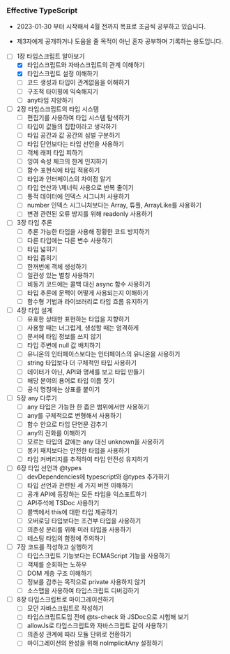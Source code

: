 ### Effective TypeScript
- 2023-01-30 부터 시작해서 4월 전까지 목표로 조금씩 공부하고 있습니다.

- 제3자에게 공개하거나 도움을 줄 목적이 아닌 혼자 공부하며 기록하는 용도입니다.

- [ ] 1장 타입스크립트 알아보기
	- [x] 타입스크립트와 자바스크립트의 관계 이해하기
	- [x] 타입스크립트 설정 이해하기
	- [ ] 코드 생성과 타입이 관계없음을 이해하기
	- [ ] 구조적 타이핑에 익숙해지기
	- [ ] any타입 지양하기
- [ ] 2장 타입스크립트의 타입 시스템
	- [ ] 편집기를 사용하여 타입 시스템 탐색하기
	- [ ] 타입이 값들의 집합이라고 생각하기
	- [ ] 타입 공간과 값 공간의 심벌 구분하기
	- [ ] 타입 단언보다는 타입 선언을 사용하기
	- [ ] 객체 래퍼 타입 피하기
	- [ ] 잉여 속성 체크의 한계 인지하기
	- [ ] 함수 표현식에 타입 적용하기
	- [ ] 타입과 인터페이스의 차이점 알기
	- [ ] 타입 연산과 \제너릭 사용으로 반복 줄이기
	- [ ] 통적 데이터에 인덱스 시그니처 사용하기
	- [ ] number 인덱스 시그니처보다는 Array, 튜플, ArrayLike를 사용하기
	- [ ] 변경 관련된 오류 방지를 위해 readonly 사용하기
- [ ] 3장 타입 추론
	- [ ] 추론 가능한 타입을 사용해 장황한 코드 방지하기
	- [ ] 다른 타입에는 다른 변수 사용하기
	- [ ] 타입 넓히기
	- [ ] 타입 좁히기
	- [ ] 한꺼번에 객체 생성하기
	- [ ] 일관성 있는 별칭 사용하기
	- [ ] 비동기 코드에는 콜백 대신 async 함수 사용하기
	- [ ] 타입 추론에 문맥이 어떻게 사용되는지 이해하기
	- [ ] 함수형 기법과 라이브러리로 타입 흐름 유지하기
- [ ] 4장 타입 설계
	- [ ] 유효한 상태만 표현하는 타입을 지향하기
	- [ ] 사용할 때는 너그럽게, 생성할 때는 엄격하게
	- [ ] 문서에 타입 정보를 쓰지 않기
	- [ ] 타입 주변에 null 값 배치하기
	- [ ] 유니온의 인터페이스보다는 인터페이스의 유니온을 사용하기
	- [ ] string 타입보다 더 구체적인 타입 사용하기
	- [ ] 데이터가 아닌, API와 명세를 보고 타입 만들기
	- [ ] 해당 분야의 용어로 타입 이름 짓기
	- [ ] 공식 명칭에는 상표를 붙이기
- [ ] 5장 any 다루기
	- [ ] any 타입은 가능한 한 좁은 범위에서만 사용하기
	- [ ] any를 구체적으로 변형해서 사용하기
	- [ ] 함수 안으로 타입 단언문 감추기
	- [ ] any의 진화를 이해하기
	- [ ] 모르는 타입의 값에는 any 대신 unknown을 사용하기
	- [ ] 몽키 패치보다는 안전한 타입을 사용하기
	- [ ] 타입 커버리지를 추적하여 타입 안전성 유지하기
- [ ] 6장 타입 선언과 @types
	- [ ] devDependencies에 typescript와 @types 추가하기
	- [ ] 타입 선언과 관련된 세 가지 버전 이해하기
	- [ ] 공개 API에 등장하는 모든 타입을 익스포트하기
	- [ ] API주석에 TSDoc 사용하기
	- [ ] 콜백에서 this에 대한 타입 제공하기
	- [ ] 오버로딩 타입보다는 조건부 타입을 사용하기
	- [ ] 의존성 분리를 위해 미러 타입을 사용하기
	- [ ] 테스팅 타입의 함정에 주의하기
- [ ] 7장 코드를 작성하고 실행하기
	- [ ] 타입스크립트 기능보다는 ECMAScript 기능을 사용하기
	- [ ] 객체를 순회하는 노하우
	- [ ] DOM 계층 구조 이해하기
	- [ ] 정보를 감추는 목적으로 private 사용하지 않기
	- [ ] 소스맵을 사용하여 타입스크립트 디버깅하기
- [ ] 8장 타입스크립트로 마이그레이션하기
	- [ ] 모던 자바스크립트로 작성하기
	- [ ] 타입스크립트도입 전에 @ts-check 와 JSDoc으로 시험해 보기
	- [ ] allowJs로 타입스크립트와 자바스크립트 같이 사용하기
	- [ ] 의존성 관계에 따라 모듈 단위로 전환하기
	- [ ] 마이그레이션의 완성을 위해 noImplicitAny 설정하기